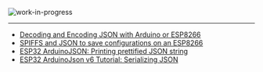 <!--
Maintainer:   jeffskinnerbox@yahoo.com / www.jeffskinnerbox.me
Version:      0.4.0
-->

![work-in-progress](http://worktrade.eu/img/uc.gif "These materials require additional work and are not ready for general use.")

---


* [Decoding and Encoding JSON with Arduino or ESP8266](https://randomnerdtutorials.com/decoding-and-encoding-json-with-arduino-or-esp8266/)
* [SPIFFS and JSON to save configurations on an ESP8266](https://www.youtube.com/watch?v=jIOTzaeh7fs)
* [ESP32 ArduinoJSON: Printing prettified JSON string](https://www.dfrobot.com/blog-1282.html?tracking=5d4a9a46070d2)
* [ESP32 ArduinoJson v6 Tutorial: Serializing JSON](https://www.dfrobot.com/blog-1284.html?tracking=5d4a9a46070d2)

